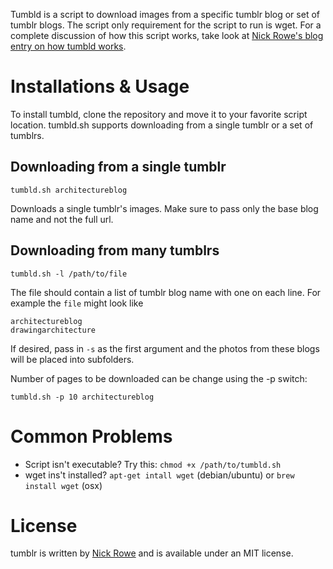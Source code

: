 Tumbld is a script to download images from a specific tumblr blog or set of tumblr blogs.  The script only requirement for the script to run is wget.  For a complete discussion of how this script works, take look at [Nick Rowe's blog entry on how tumbld works](http://blog.dcxn.com/2011/11/06/wget-all-recent-images-from-a-tumblr).

# Installations & Usage

To install tumbld, clone the repository and move it to your favorite script location.  tumbld.sh supports downloading from a single tumblr or a set of tumblrs.

## Downloading from a single tumblr

    tumbld.sh architectureblog
  
Downloads a single tumblr's images.  Make sure to pass only the base blog name and not the full url.

## Downloading from many tumblrs
    
    tumbld.sh -l /path/to/file
    
The file should contain a list of tumblr blog name with one on each line.  For example the `file` might look like

    architectureblog
    drawingarchitecture

If desired, pass in `-s` as the first argument and the photos from these blogs will be placed into subfolders.

Number of pages to be downloaded can be change using the -p switch:

    tumbld.sh -p 10 architectureblog
    
# Common Problems

- Script isn't executable? Try this: `chmod +x /path/to/tumbld.sh`
- wget ins't installed? `apt-get intall wget` (debian/ubuntu) or `brew install wget` (osx)

# License

tumblr is written by [Nick Rowe](http://dcxn.com) and is available under an MIT license.
